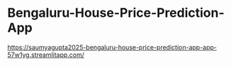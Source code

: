 # Bengaluru-House-Price-Prediction-App

https://saumyagupta2025-bengaluru-house-price-prediction-app-app-57w1yg.streamlitapp.com/